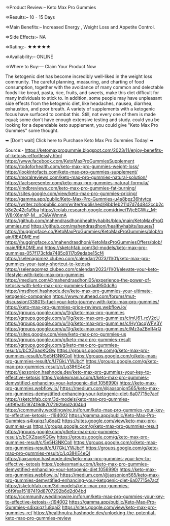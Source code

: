 ⇒Product Review:– Keto Max Pro Gummies

⇒Results:– 10 - 15 Days

⇒Main Benefits:– Increased Energy , Weight Loss and Appetite Control.

⇒Side Effects:– NA

⇒Rating:– ★★★★★

⇒Availability:– ONLINE

⇒Where to Buy:— Claim Your Product Now



The ketogenic diet has become incredibly well-liked in the weight loss community. The careful planning, measuring, and charting of food consumption, together with the avoidance of many common and delectable foods like bread, pasta, rice, fruits, and sweets, make this diet difficult for many individuals to stick to. In addition, some people may have unpleasant side effects from the ketogenic diet, like headaches, nausea, diarrhea, exhaustion, and poor breath. A variety of supplements with a ketogenic focus have surfaced to combat this. Still, not every one of them is made equal; some don't have enough extensive testing and study. could you be looking for a dependable keto supplement, you could give "Keto Max Pro Gummies" some thought.

➥ [Don’t wait] Click here to Purchase Keto Max Pro Gummies Today! ➥

Source:-
https://ketomaxprogummie.blogspot.com/2023/11/enjoy-benefits-of-ketosis-effortlessly.html
https://www.facebook.com/KetoMaxProGummiesSupplement
https://todoforhealth.com/keto-max-pro-gummies-weight-loss/
https://lookintofacts.com/keto-max-pro-gummies-supplement/
https://moralreviews.com/keto-max-pro-gummies-natural-solution/
https://factspresenter.com/keto-max-pro-gummies-natural-formula/
https://imdbreviews.com/keto-max-pro-gummies-fat-burning/
https://sites.google.com/view/keto-max-pro-gummies-pricing/
https://gamma.app/public/Keto-Max-Pro-Gummies-u4s8bpz36htvtca
https://writer.zohopublic.com/writer/published/8jbb1eb211d7d74d842ccb2cb8d2e42c1a9ba
https://colab.research.google.com/drive/1VjcEGWiz_M-W8rX6mhP-M__sOiAVWmmA
https://github.com/mahendrasdhoni/healthyhabits/blob/main/KetoMaxProGummies.md
https://github.com/mahendrasdhoni/healthyhabits/issues/1
https://huggingface.co/KetoMaxProGummies/KetoMaxProGummies/blob/main/README.md
https://huggingface.co/mahendrasdhoni/KetoMaxProGummiesOffers/blob/main/README.md
https://sketchfab.com/3d-models/keto-max-pro-gummies-057f173cfda7485c8117b9edabe15cf4
https://selenagomez.clubeo.com/calendar/2023/11/01/keto-max-pro-gummies-your-tasty-shortcut-to-ketosis
https://selenagomez.clubeo.com/calendar/2023/11/01/elevate-your-keto-lifestyle-with-keto-max-pro-gummies
https://medium.com/@mahendrasdhoni05/experience-the-power-of-ketosis-with-keto-max-pro-gummies-bcdad950dc8c
https://msdhoni.hashnode.dev/keto-max-pro-gummies-your-ultimate-ketogenic-companion
https://www.muthead.com/forums/mut-discussion/338015-fuel-your-keto-journey-with-keto-max-pro-gummies/
https://keto-max-pro-gummies-price-reviews.webflow.io/
https://groups.google.com/u/1/g/keto-max-pro-gummies
https://groups.google.com/u/1/g/keto-max-pro-gummies/c/mU61_rcV2cU
https://groups.google.com/u/1/g/keto-max-pro-gummies/c/HyYacqWFV3Y
https://groups.google.com/u/1/g/keto-max-pro-gummies/c/Mz3aZBnR4rQ
https://sites.google.com/view/keto-max-pro-gummies-us
https://groups.google.com/g/keto-max-pro-gummies-result
https://groups.google.com/g/keto-max-pro-gummies-result/c/bCXZqaoKQGw
https://groups.google.com/g/keto-max-pro-gummies-result/c/5e5H3NKCpII
https://groups.google.com/g/keto-max-pro-gummies-result/c/U7GkLYWJbcY
https://groups.google.com/g/keto-max-pro-gummies-result/c/Lq3IHlE4eQI
https://jaxsonjon.hashnode.dev/keto-max-pro-gummies-your-key-to-effective-ketosis
https://pokexmania.com/t/keto-max-pro-gummies-demystified-enhancing-your-ketogenic-diet.1056990/
https://keto-max-pro-gummies.webflow.io/
https://medium.com/@jaxsonjon565/keto-max-pro-gummies-demystified-enhancing-your-ketogenic-diet-6a07715e7acf
https://sketchfab.com/3d-models/keto-max-pro-gummies-c6f9fea15187419d8707292b6d2d04bd
https://community.weddingwire.in/forum/keto-max-pro-gummies-your-key-to-effective-ketosis--t194002
https://gamma.app/public/Keto-Max-Pro-Gummies-s4ixaiqz1u8qai2
https://sites.google.com/view/keto-max-pro-gummies-us
https://groups.google.com/g/keto-max-pro-gummies-result
https://groups.google.com/g/keto-max-pro-gummies-result/c/bCXZqaoKQGw
https://groups.google.com/g/keto-max-pro-gummies-result/c/5e5H3NKCpII
https://groups.google.com/g/keto-max-pro-gummies-result/c/U7GkLYWJbcY
https://groups.google.com/g/keto-max-pro-gummies-result/c/Lq3IHlE4eQI
https://jaxsonjon.hashnode.dev/keto-max-pro-gummies-your-key-to-effective-ketosis
https://pokexmania.com/t/keto-max-pro-gummies-demystified-enhancing-your-ketogenic-diet.1056990/
https://keto-max-pro-gummies.webflow.io/
https://medium.com/@jaxsonjon565/keto-max-pro-gummies-demystified-enhancing-your-ketogenic-diet-6a07715e7acf
https://sketchfab.com/3d-models/keto-max-pro-gummies-c6f9fea15187419d8707292b6d2d04bd
https://community.weddingwire.in/forum/keto-max-pro-gummies-your-key-to-effective-ketosis--t194002
https://gamma.app/public/Keto-Max-Pro-Gummies-s4ixaiqz1u8qai2
https://sites.google.com/view/keto-max-pro-gummies-re/
https://healthnutra.hashnode.dev/unlocking-the-potential-keto-max-pro-gummies-review
